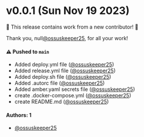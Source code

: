 # v0.0.1 (Sun Nov 19 2023)

:tada: This release contains work from a new contributor! :tada:

Thank you, null[@ossuskeeper25](https://github.com/ossuskeeper25), for all your work!

#### ⚠️ Pushed to `main`

- Added deploy.yml file ([@ossuskeeper25](https://github.com/ossuskeeper25))
- Added release.yml file ([@ossuskeeper25](https://github.com/ossuskeeper25))
- Added deploy.sh file ([@ossuskeeper25](https://github.com/ossuskeeper25))
- Added .autorc file ([@ossuskeeper25](https://github.com/ossuskeeper25))
- Added amber.yaml secrets file ([@ossuskeeper25](https://github.com/ossuskeeper25))
- create .docker-compose.yml ([@ossuskeeper25](https://github.com/ossuskeeper25))
- create README.md ([@ossuskeeper25](https://github.com/ossuskeeper25))

#### Authors: 1

- [@ossuskeeper25](https://github.com/ossuskeeper25)
